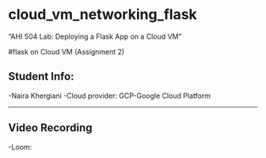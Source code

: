 # cloud_vm_networking_flask
“AHI 504 Lab: Deploying a Flask App on a Cloud VM”

#flask on Cloud VM (Assignment 2)

## Student Info:
-Naira Khergiani
-Cloud provider: GCP-Google Cloud Platform
____________________________________________

## Video Recording
-Loom:
